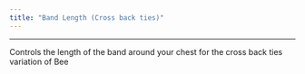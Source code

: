 ```yaml
---
title: "Band Length (Cross back ties)"
---
```


***

Controls the length of the band around your chest for the cross back ties variation of Bee




